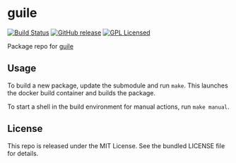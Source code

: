 guile
==========

[![Build Status](https://img.shields.io/travis/com/amylum/guile.svg)](https://travis-ci.com/amylum/guile)
[![GitHub release](https://img.shields.io/github/release/amylum/guile.svg)](https://github.com/amylum/guile/releases)
[![GPL Licensed](http://img.shields.io/badge/license-GPL-green.svg)](https://tldrlegal.com/license/gnu-general-public-license-v3-(gpl-3))

Package repo for [guile](http://www.gnu.org/software/guile/)

## Usage

To build a new package, update the submodule and run `make`. This launches the docker build container and builds the package.

To start a shell in the build environment for manual actions, run `make manual`.

## License

This repo is released under the MIT License. See the bundled LICENSE file for details.


